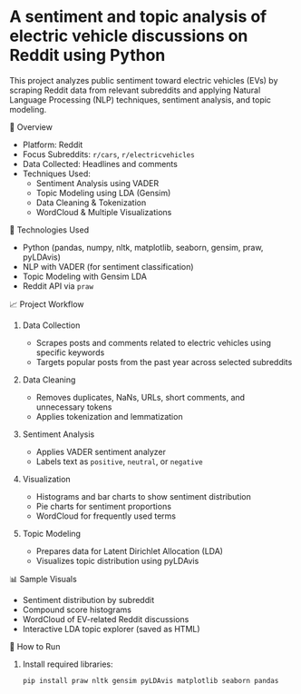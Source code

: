 
# A sentiment and topic analysis of electric vehicle discussions on Reddit using Python

This project analyzes public sentiment toward electric vehicles (EVs) by scraping Reddit data from relevant subreddits and applying Natural Language Processing (NLP) techniques, sentiment analysis, and topic modeling.

📌 Overview

- Platform: Reddit  
- Focus Subreddits: `r/cars`, `r/electricvehicles`  
- Data Collected: Headlines and comments  
- Techniques Used:  
  - Sentiment Analysis using VADER  
  - Topic Modeling using LDA (Gensim)  
  - Data Cleaning & Tokenization  
  - WordCloud & Multiple Visualizations

 🧰 Technologies Used

- Python (pandas, numpy, nltk, matplotlib, seaborn, gensim, praw, pyLDAvis)
- NLP with VADER (for sentiment classification)
- Topic Modeling with Gensim LDA
- Reddit API via `praw`

📈 Project Workflow

1. Data Collection
   - Scrapes posts and comments related to electric vehicles using specific keywords
   - Targets popular posts from the past year across selected subreddits

2. Data Cleaning
   - Removes duplicates, NaNs, URLs, short comments, and unnecessary tokens
   - Applies tokenization and lemmatization

3. Sentiment Analysis
   - Applies VADER sentiment analyzer
   - Labels text as `positive`, `neutral`, or `negative`

4. Visualization
   - Histograms and bar charts to show sentiment distribution
   - Pie charts for sentiment proportions
   - WordCloud for frequently used terms

5. Topic Modeling
   - Prepares data for Latent Dirichlet Allocation (LDA)
   - Visualizes topic distribution using pyLDAvis

 📊 Sample Visuals

- Sentiment distribution by subreddit  
- Compound score histograms  
- WordCloud of EV-related Reddit discussions  
- Interactive LDA topic explorer (saved as HTML)

 🚀 How to Run

1. Install required libraries:
   ```bash
   pip install praw nltk gensim pyLDAvis matplotlib seaborn pandas

